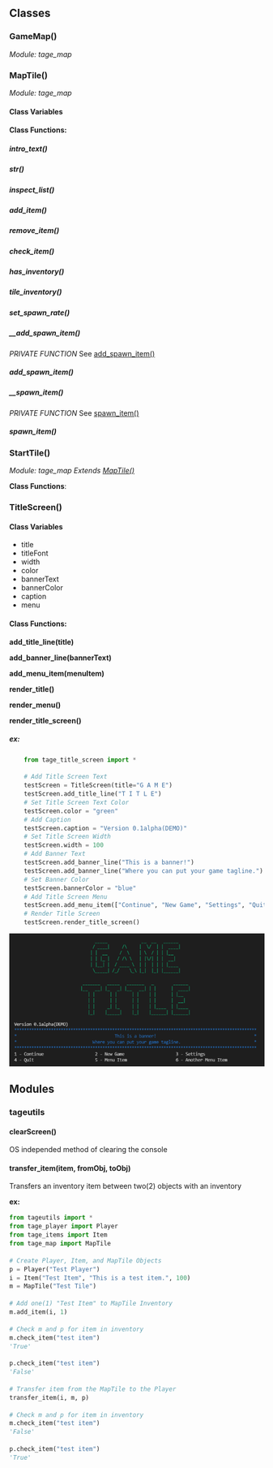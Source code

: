 ## Classes

### GameMap()
*Module: tage_map*

### MapTile()
*Module: tage_map*

#### Class Variables

#### Class Functions:
##### intro_text()

##### __str__()

##### inspect_list()

##### add_item()

##### remove_item()

##### check_item()

##### has_inventory()

##### tile_inventory()

##### set_spawn_rate()

##### __add_spawn_item()
*PRIVATE FUNCTION*
See [add_spawn_item()](#add_spawn_item())

##### add_spawn_item()

##### __spawn_item()
*PRIVATE FUNCTION*
See [spawn_item()](#spawn_item())

##### spawn_item()
### StartTile()
*Module: tage_map*
*Extends [MapTile()](#maptile())*

**Class Functions**:

### TitleScreen()

#### Class Variables
* title
* titleFont
* width
* color
* bannerText
* bannerColor
* caption
* menu

#### Class Functions:
**add_title_line(title)**

**add_banner_line(bannerText)**

**add_menu_item(menuItem)**

**render_title()**

**render_menu()**

**render_title_screen()**

##### ex:
```python
    from tage_title_screen import *

    # Add Title Screen Text
    testScreen = TitleScreen(title="G A M E")
    testScreen.add_title_line("T I T L E")
    # Set Title Screen Text Color
    testScreen.color = "green"
    # Add Caption
    testScreen.caption = "Version 0.1alpha(DEMO)"
    # Set Title Screen Width
    testScreen.width = 100
    # Add Banner Text
    testScreen.add_banner_line("This is a banner!")
    testScreen.add_banner_line("Where you can put your game tagline.")
    # Set Banner Color
    testScreen.bannerColor = "blue"
    # Add Title Screen Menu
    testScreen.add_menu_item(["Continue", "New Game", "Settings", "Quit", "Menu Item", "Another Menu Item"])
    # Render Title Screen
    testScreen.render_title_screen()
```
![title_screen](images/title_screen.png)
## Modules

### tageutils
#### clearScreen()
OS independed method of clearing the console

#### transfer_item(item, fromObj, toObj)
Transfers an inventory item between two(2) objects with an inventory

**ex:**
```python
from tageutils import *
from tage_player import Player
from tage_items import Item
from tage_map import MapTile

# Create Player, Item, and MapTile Objects
p = Player("Test Player")
i = Item("Test Item", "This is a test item.", 100)
m = MapTile("Test Tile")

# Add one(1) "Test Item" to MapTile Inventory
m.add_item(i, 1)

# Check m and p for item in inventory
m.check_item("test item")
'True'

p.check_item("test item")
'False'

# Transfer item from the MapTile to the Player
transfer_item(i, m, p)

# Check m and p for item in inventory
m.check_item("test item")
'False'

p.check_item("test item")
'True'
```